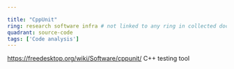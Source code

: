 ```yaml
---

title: "CppUnit"
ring: research software infra # not linked to any ring in collected doc sheet
quadrant: source-code
tags: ['Code analysis']
---
```

https://freedesktop.org/wiki/Software/cppunit/
C++ testing tool
